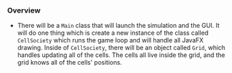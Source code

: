 ### Overview

* There will be a `Main` class that will launch the simulation and the GUI. It will do one thing which is create a new instance of the class called `CellSociety` which runs the game loop and will handle all JavaFX drawing. Inside of `CellSociety`, there will be an object called `Grid`, which handles updating all of the cells. The cells all live inside the grid, and the grid knows all of the cells' positions. 
